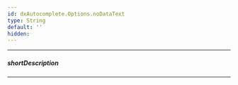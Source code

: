 ```yaml
---
id: dxAutocomplete.Options.noDataText
type: String
default: ''
hidden: 
---
```

---
##### shortDescription

---
